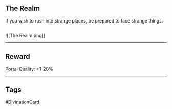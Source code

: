 ## The Realm
If you wish to rush into strange places, be prepared to face strange things.
## 
![[The Realm.png]]

---
## Reward
Portal
Quality: +1-20%

---
## Tags
#DivinationCard
